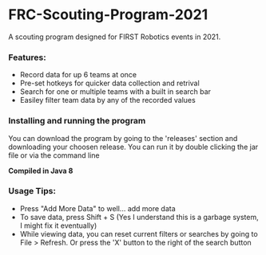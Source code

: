 # FRC-Scouting-Program-2021
A scouting program designed for FIRST Robotics events in 2021.
### Features:
- Record data for up 6 teams at once
- Pre-set hotkeys for quicker data collection and retrival
- Search for one or multiple teams with a built in search bar
- Easiley filter team data by any of the recorded values

### Installing and running the program
You can download the program by going to the 'releases' section and downloading your choosen release. 
You can run it by double clicking the jar file or via the command line

**Compiled in Java 8**

### Usage Tips:
- Press "Add More Data" to well... add more data
- To save data, press Shift + S (Yes I understand this is a garbage system, I might fix it eventually)
- While viewing data, you can reset current filters or searches by going to File > Refresh. Or press the 'X' button to the right of the search button

